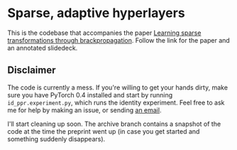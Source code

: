 # Sparse, adaptive hyperlayers

This is the codebase that accompanies the paper [Learning sparse transformations through brackpropagation](http://www.peterbloem.nl/publications/learning-sparse-transformations). Follow the link for the paper and an annotated slidedeck.
 
## Disclaimer

The code is currently a mess. If you're willing to get your hands dirty, make sure you have PyTorch 0.4 installed and start by running ```id_ppr.experiment.py```, which runs the identity experiment. Feel free to ask me for help by making an issue, or sending [an email](mailto:sparse@peterbloem.nl).

I'll start cleaning up soon. The archive branch contains a snapshot of the code at the time the preprint went up (in case you get started and something suddenly disappears).

